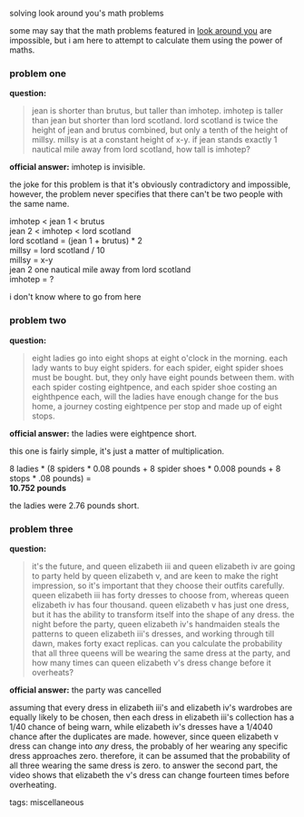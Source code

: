 solving look around you's math problems

some may say that the math problems featured in [look around you][1] are
impossible, but i am here to attempt to calculate them using the power of
maths.

### problem one

**question:**
> jean is shorter than brutus, but taller than imhotep. imhotep is taller than
  jean but shorter than lord scotland. lord scotland is twice the height of
  jean and brutus combined, but only a tenth of the height of millsy. millsy is
  at a constant height of x-y. if jean stands exactly 1 nautical mile away from
  lord scotland, how tall is imhotep?

**official answer:** imhotep is invisible.

the joke for this problem is that it's obviously contradictory and impossible,
however, the problem never specifies that there can't be two people with the
same name.

imhotep < jean 1 < brutus  
jean 2 < imhotep < lord scotland  
lord scotland = (jean 1 + brutus) * 2  
millsy = lord scotland / 10  
millsy = x-y  
jean 2 one nautical mile away from lord scotland  
imhotep = ?

i don't know where to go from here

### problem two

**question:**
> eight ladies go into eight shops at eight o'clock in the morning. each lady
  wants to buy eight spiders. for each spider, eight spider shoes must be
  bought.  but, they only have eight pounds between them. with each spider
  costing eightpence, and each spider shoe costing an eighthpence each, will
  the ladies have enough change for the bus home, a journey costing eightpence
  per stop and made up of eight stops.

**official answer:** the ladies were eightpence short.

this one is fairly simple, it's just a matter of multiplication.

8 ladies * (8 spiders * 0.08 pounds + 8 spider shoes * 0.008 pounds + 8 stops * .08 pounds) =  
**10.752 pounds**

the ladies were 2.76 pounds short.

### problem three

**question:**
> it's the future, and queen elizabeth iii and queen elizabeth iv are
  going to party held by queen elizabeth v, and are keen to make the right
  impression, so it's important that they choose their outfits carefully. queen
  elizabeth iii has forty dresses to choose from, whereas queen elizabeth iv
  has four thousand. queen elizabeth v has just one dress, but it has the
  ability to transform itself into the shape of any dress. the night before the
  party, queen elizabeth iv's handmaiden steals the patterns to queen elizabeth
  iii's dresses, and working through till dawn, makes forty exact replicas. can
  you calculate the probability that all three queens will be wearing the same
  dress at the party, and how many times can queen elizabeth v's dress change
  before it overheats?

**official answer:** the party was cancelled

assuming that every dress in elizabeth iii's and elizabeth iv's wardrobes are
equally likely to be chosen, then each dress in elizabeth iii's collection has
a 1/40 chance of being warn, while elizabeth iv's dresses have a 1/4040 chance
after the duplicates are made. however, since queen elizabeth v dress can
change into *any* dress, the probably of her wearing any specific dress
approaches zero. therefore, it can be assumed that the probability of all three
wearing the same dress is zero. to answer the second part, the video shows that
elizabeth the v's dress can change fourteen times before overheating.


[1]: https://en.wikipedia.org/wiki/Look_Around_You

tags: miscellaneous
